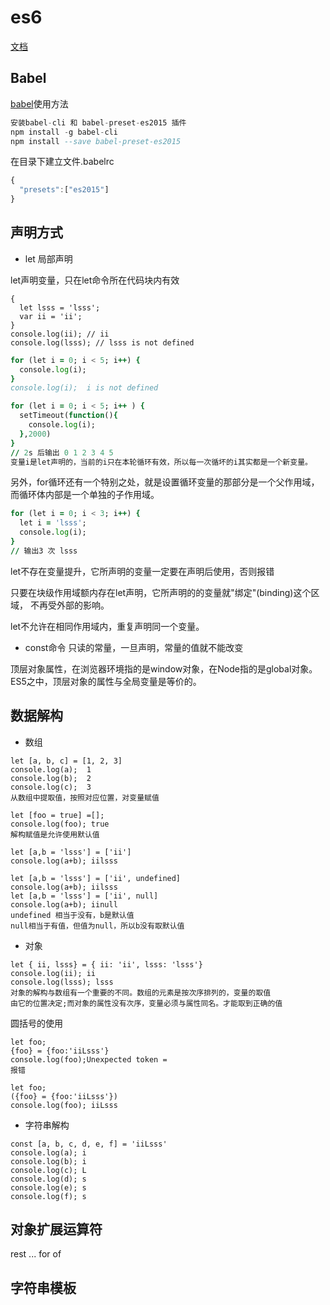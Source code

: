 # es6

[文档](http://es6.ruanyifeng.com/#docs/intro)

## Babel

[babel](http://babeljs.io/)使用方法

```a
安装babel-cli 和 babel-preset-es2015 插件
npm install -g babel-cli
npm install --save babel-preset-es2015
```

在目录下建立文件.babelrc

```a
{
  "presets":["es2015"]
}
```

## 声明方式

- let 局部声明

let声明变量，只在let命令所在代码块内有效

```let
{
  let lsss = 'lsss';
  var ii = 'ii';
}
console.log(ii); // ii
console.log(lsss); // lsss is not defined
```

```for
for (let i = 0; i < 5; i++) {
  console.log(i);
}
console.log(i);  i is not defined

for (let i = 0; i < 5; i++ ) {
  setTimeout(function(){
    console.log(i);
  },2000)
}
// 2s 后输出 0 1 2 3 4 5
变量i是let声明的，当前的i只在本轮循环有效，所以每一次循坏的i其实都是一个新变量。
```

另外，for循环还有一个特别之处，就是设置循环变量的那部分是一个父作用域，而循环体内部是一个单独的子作用域。

```for
for (let i = 0; i < 3; i++) {
  let i = 'lsss';
  console.log(i);
}
// 输出3 次 lsss
```

let不存在变量提升，它所声明的变量一定要在声明后使用，否则报错

只要在块级作用域额内存在let声明，它所声明的的变量就"绑定"(binding)这个区域，
不再受外部的影响。

let不允许在相同作用域内，重复声明同一个变量。

- const命令 只读的常量，一旦声明，常量的值就不能改变

顶层对象属性，在浏览器环境指的是window对象，在Node指的是global对象。ES5之中，顶层对象的属性与全局变量是等价的。

## 数据解构

- 数组

```array
let [a, b, c] = [1, 2, 3]
console.log(a);  1
console.log(b);  2
console.log(c);  3
从数组中提取值，按照对应位置，对变量赋值

let [foo = true] =[];
console.log(foo); true
解构赋值是允许使用默认值

let [a,b = 'lsss'] = ['ii']
console.log(a+b); iilsss

let [a,b = 'lsss'] = ['ii', undefined]
console.log(a+b); iilsss
let [a,b = 'lsss'] = ['ii', null]
console.log(a+b); iinull
undefined 相当于没有，b是默认值
null相当于有值，但值为null，所以b没有取默认值
```

- 对象

```Object
let { ii, lsss} = { ii: 'ii', lsss: 'lsss'}
console.log(ii); ii
console.log(lsss); lsss
对象的解构与数组有一个重要的不同。数组的元素是按次序排列的，变量的取值
由它的位置决定;而对象的属性没有次序，变量必须与属性同名。才能取到正确的值
```

圆括号的使用

```()
let foo;
{foo} = {foo:'iiLsss'}
console.log(foo);Unexpected token =
报错

let foo;
({foo} = {foo:'iiLsss'})
console.log(foo); iiLsss
```

- 字符串解构

```string
const [a, b, c, d, e, f] = 'iiLsss'
console.log(a); i
console.log(b); i
console.log(c); L
console.log(d); s
console.log(e); s
console.log(f); s
```

## 对象扩展运算符


rest ...
for of

## 字符串模板
